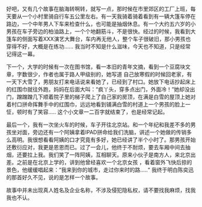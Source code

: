  好吧，又有几个故事在脑海转啊转，就写一点，那时候在市里郊区的工厂上班，每天要从一个小村里骑自行车五公里左右。有一天我骑着骑着看到有一辆大篷车停在路边，一个中年男人下车来检查什么，也可能是抽烟休息。有一个大约五六岁的小男孩在车子旁边的柏油路上，一个个地翻筋斗，不是很快。经过的时候，我看到大篷车的侧面写着XXX演艺大舞台，车内再无他人，整个车子很破旧，那小男孩也穿得不好，大概是在练功......   我当时不知是什么滋味，今天也不知道，只是经常记得这一幕。  
 
 下一个，大学的时候有一次在图书馆，看一本旧的青年文摘，看到一个豆腐块文章，字数很少，作者也属于路人甲级别的，她写道  自己放寒假的时候回老家，有一天下大雪了，男朋友打来电话说来看她了，已经到了村口。她放下电话抄起床上的红围巾就往外跑，妈妈在后面大叫：“疯丫头，穿多点出门，外面冷！”她却没出门，蹭蹭蹭几下顺着院子里的梯子爬上了自己家的房顶，在满是白雪的屋顶上她对着村口拼命挥舞手中的红围巾，远远地看到铺满白雪的村道上一个男孩的脸上一怔，顿时有了笑容..... 这个小文章一二百字就结束了，也是经常记起。
 
 最后一个，我有一次坐火车的时候，车子开往北京站。和一个年纪和我差不多的男孩坐对面，旁边还有一个阿姨拿着IPAD拼命给我们洗脑，讲述一个她做的传销多么高明。我很想看看阿姨的口才究竟有多好，她已经讲了半个小时了。那男孩开始还敷衍应对，我更是恩恩而已。过了一会儿，他终于不耐烦，要去车厢中间去抽烟，还要拉上我。我们笑了一阵阿姨，互相聊天。原来小伙子是南方人，来北京出差。之前是在北京上学的，讲到他曾经喜欢一个北京女孩 ，看着窗外飞快后掠的景色，他缓缓唱起来：“我来到你的城市，走过你来时的路.....“   我终于明白陈奕迅的那首好久不见，说的是怎样一个故事。
 
 故事中并未出现真人姓名及企业名称，不涉及侵犯隐私权，请不要找我麻烦，找我我也不认。
